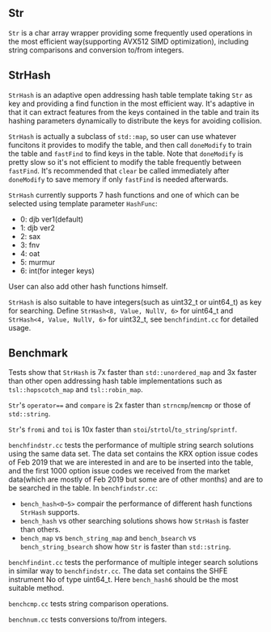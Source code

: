 ## Str
`Str` is a char array wrapper providing some frequently used operations in the most efficient way(supporting AVX512 SIMD optimization), including string comparisons and conversion to/from integers.

## StrHash
`StrHash` is an adaptive open addressing hash table template taking `Str` as key and providing a find function in the most efficient way. It's adaptive in that it can extract features from the keys contained in the table and train its hashing parameters dynamically to distribute the keys for avoiding collision.

`StrHash` is actually a subclass of `std::map`, so user can use whatever funcitons it provides to modify the table, and then call `doneModify` to train the table and `fastFind` to find keys in the table. Note that `doneModify` is pretty slow so it's not efficient to modify the table frequently between `fastFind`. It's recommended that `clear` be called immediately after `doneModify` to save memory if only `fastFind` is needed afterwards.

`StrHash` currently supports 7 hash functions and one of which can be selected using template parameter `HashFunc`:
* 0: djb ver1(default)
* 1: djb ver2
* 2: sax
* 3: fnv
* 4: oat
* 5: murmur
* 6: int(for integer keys)

User can also add other hash functions himself.

`StrHash` is also suitable to have integers(such as uint32_t or uint64_t) as key for searching. Define `StrHash<8, Value, NullV, 6>`
for uint64_t and `StrHash<4, Value, NullV, 6>` for uint32_t, see `benchfindint.cc` for detailed usage.

## Benchmark
Tests show that `StrHash` is 7x faster than `std::unordered_map` and 3x faster than other open addressing hash table implementations such as `tsl::hopscotch_map` and `tsl::robin_map`.

`Str`'s `operator==` and `compare` is 2x faster than `strncmp`/`memcmp` or those of `std::string`.

`Str`'s `fromi` and `toi` is 10x faster than `stoi`/`strtol`/`to_string`/`sprintf`.

`benchfindstr.cc` tests the performance of multiple string search solutions using the same data set. The data set contains the KRX option issue codes of Feb 2019 that we are interested in and are to be inserted into the table, and the first 1000 option issue codes we received from the market data(which are mostly of Feb 2019 but some are of other months) and are to be searched in the table.
In `benchfindstr.cc`: 
* `bench_hash<0~5>` compair the performance of different hash functions `StrHash` supports.
* `bench_hash` vs other searching solutions shows how `StrHash` is faster than others.
* `bench_map` vs `bench_string_map` and `bench_bsearch` vs `bench_string_bsearch` show how `Str` is faster than `std::string`.

`benchfindint.cc` tests the performance of multiple integer search solutions in similar way to `benchfindstr.cc`. The data set contains the SHFE instrument No of type uint64_t. Here `bench_hash6` should be the most suitable method.

`benchcmp.cc` tests string comparison operations.

`benchnum.cc` tests conversions to/from integers.
